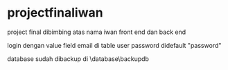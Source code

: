 # projectfinaliwan
project final dibimbing atas nama iwan front end dan back end 

login dengan value field email di table user
password didefault "password"

database sudah dibackup di \\database\backupdb
